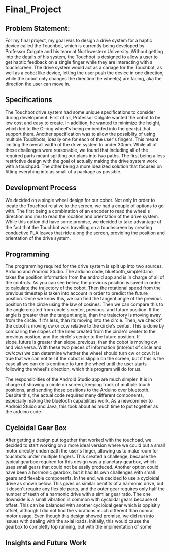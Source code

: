# Final_Project

## Problem Statement:
For my final project, my goal was to design a drive system for a haptic device called the Touchbot, which is currently being developed by Professor Colgate and his
team at Northwestern University.  Without getting into the details of his system, the Touchbot is designed to allow a user to get haptic feedback on a single finger
while they are interacting with a touchscreen.  The drive system would act as a cariage for the Touchbot, as well as a cobot like device, letting the user push
the device in one direction, while the cobot only changes the direction the wheel(s) are facing, aka the direction the user can move in.

## Specifications
The Touchbot drive system had some unique specifications to consider during development.  First of all, Professor Colgate wanted the cobot to be low cost and easy to create.  In addition, he wanted to minimize the height, which led to the O-ring wheel's being embedded into the gear(s) that support them. Another specification was to allow the possiblity of using multiple Touchbots, ideally one for each of the user's fingers.  This meant limiting the overall width of the drive system to under 30mm.  While all of these challenges were reasonable, we found that including all of the required parts meant splitting our plans into two paths.  The first being a less restrictive design with the goal of actually making the drive system work with a touchpad.  The other being a more idealized solution that focuses on fitting everyhing into as small of a package as possible.

## Development Process
We decided on a single wheel design for our cobot.  Not only   In order to locate the Touchbot relative to the screen, we had a couple of options to go with.  The first being a combination of an encoder to read the wheel's direction and imu to read the location and orientation of the drive system.  While this option did have some promise, we decided to take advantage of the fact that the Touchbot was travelling on a touchscreen by creating conductive PLA leaves that ride along the screen, providing the position and orientation of the drive system.  

## Programming
The programming required for the drive system is split up into two sources, Arduino and Android Studio.  The arduino code, bluetooth_simple10.ino, takes the position information from the android app and is in charge of all of the controls.  As you can see below, the previous position is saved in order to calculate the trajectory of the cobot.  Then the rotational speed from the previous timestep is taken into account in order to predict the future position.  Once we know this, we can find the tangent angle of the previous position to the circle using the law of cosines.  Then we can compare this to the angle created from circle's center, previous, and future position.  If the angle is greater than the tangent angle, than the trajectory is moving away from the circle.  If it's less, than its moving into the circle.  Then, we check if the cobot is moving cw or ccw relative to the circle's center.  This is done by comparing the slopes of the lines created from the circle's center to the previous postion, and the circle's center to the future position.  If slope_future is greater than slope_previous, than the cobot is moving cw and visa versa.  With these two pieces of information (into/out of circle and cw/ccw) we can determine whether the wheel should turn cw or ccw.  It is true that we can not tell if the cobot is slippin on the screen, but if this is the case all we can do is continue to turn the wheel until the user starts following the wheel's direction, which this program will do for us. 

The responsiblities of the Android Studio app are much simpler.  It is in charge of showing a circle on screen, keeping track of multiple touch positions, and sending those positions to the Arduino over bluetooth.  Despite this, the actual code required many different components, especially making the bluetooth capabilities work.  As a newcommer to Android Stuido and Java, this took about as much time to put together as the arduino code.

## Cycloidal Gear Box
After getting a design put together that worked with the touchpad, we decided to start working on a more ideal version where we could put a small motor directly underneath the user's finger, allowing us to make room for touchbots under multiple fingers. This created a challenge, because the typical gearbox required for this design was a planetary gearbox, which uses small gears that could not be easily produced.  Another option could have been a hormonic gearbox, but it had its own challenges with small gears and flexable components.  In the end, we decided to use a cycloidal drive as shown below.  This gives us similar benifits of a harmonic drive, but it dosen't require any flexible parts, and the outer gear requires only half the number of teeth of a harmonic drive with a simliar gear ratio.  The one downside is a small vibration is common with cycloidal gears because of offset.  This can be balanced with another cycloidal gear which is oppisitly offset, although I did not find the vibrations much different than nomral motor usage.  Even though this design showed promise, we did run into issues with dealing with the axial loads.  Initially, this would cause the gearbox to completly top running, but with the impimentation of some 

## Insights and Future Work

